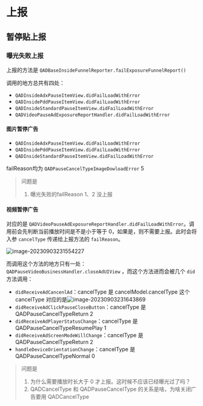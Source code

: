 # 上报

## 暂停贴上报

### 曝光失败上报

上报的方法是 `QADBaseInsideFunnelReporter.failExposureFunnelReport()`



调用的地方总共有四处：

-   `QADInsideAdxPauseItemView.didFailLoadWithError`
-   `QADInsidePddPauseItemView.didFailLoadWithError`
-   `QADInsideStandardPauseItemView.didFailLoadWithError`
-   `QADVideoPauseAdExposureReportHandler.didFailLoadWithError`

#### 图片暂停广告

-   `QADInsideAdxPauseItemView.didFailLoadWithError`
-   `QADInsidePddPauseItemView.didFailLoadWithError`
-   `QADInsideStandardPauseItemView.didFailLoadWithError` 

failReason均为 `QADPauseCancelTypeImageDowloadError` 5



>   问题是
>
>   1.   曝光失败的failReason 1、2 没上报



#### 视频暂停广告

对应的是 `QADVideoPauseAdExposureReportHandler.didFailLoadWithError`。调用前会先判断当前播放时间是不是小于等于 0，如果是，则不需要上报。此时会将入参 `cancelType` 传递给上报方法的 `failReason`。

![image-20230903231554227](/Users/wellstian/Documents/Android/AndroidSummary/PIC/image-20230903231554227.png)

而调用这个方法的地方只有一处： `QADPauseVideoBusinessHandler.closeAdUIView` ，而这个方法进而会被几个 `did` 方法调用：

-   `didReceiveAdCancenlAd`：cancelType 是 cancelModel.cancelType 这个 cancelType 对应的是![image-20230903231643869](/Users/wellstian/Documents/Android/AndroidSummary/PIC/image-20230903231643869.png)
-   `didReceiveAdClickPauseCloseButton`：cancelType 是 QADPauseCancelTypeReturn 2
-   `didReceiveAdPlayerStatusChange`：cancelType 是 QADPauseCancelTypeResumePlay 1
-   `didReceiveAdScreenModeWillChange`：cancelType 是 QADPauseCancelTypeReturn 2
-   `handleDeviceOrientationChange`：cancelType 是 QADPauseCancelTypeNormal 0



>   问题是
>
>   1.   为什么需要播放时长大于 0 才上报。这时候不应该已经曝光过了吗？
>   2.   QADCancelType 和 QADPauseCancelType 的关系是啥，为啥关闭广告要用 QADCancelType
